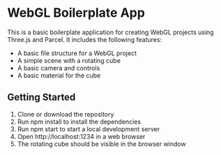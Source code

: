 # WebGL Boilerplate App

This is a basic boilerplate application for creating WebGL projects using Three.js and Parcel. It includes the following features:

+ A basic file structure for a WebGL project
+ A simple scene with a rotating cube
+ A basic camera and controls
+ A basic material for the cube

## Getting Started

1. Clone or download the repository
2. Run npm install to install the dependencies
3. Run npm start to start a local development server
4. Open http://localhost:1234 in a web browser
5. The rotating cube should be visible in the browser window